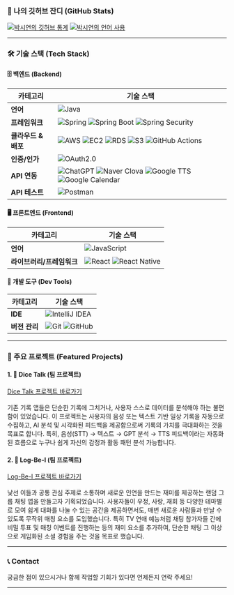 

### 🌱 나의 깃허브 잔디 (GitHub Stats)

[![박시연의 깃허브 통계](https://github-readme-stats.vercel.app/api?username=6feetlife&show_icons=true&theme=transparent&hide_title=true&hide=stars)](https://github.com/6feetlife)
[![박시연의 언어 사용](https://github-readme-stats.vercel.app/api/top-langs/?username=6feetlife&layout=compact&langs_count=8&theme=transparent&hide_title=true)](https://github.com/6feetlife)

---

### 🛠️ 기술 스택 (Tech Stack)

#### 🗄️ 백엔드 (Backend)
| 카테고리 | 기술 스택 |
|---|---|
| **언어** | ![Java](https://img.shields.io/badge/Java-007396?style=flat&logo=java&logoColor=white) |
| **프레임워크** | ![Spring](https://img.shields.io/badge/Spring-6DB33F?style=flat&logo=spring&logoColor=white) ![Spring Boot](https://img.shields.io/badge/SpringBoot-6DB33F?style=flat&logo=spring%20boot&logoColor=white) ![Spring Security](https://img.shields.io/badge/SpringSecurity-6DB33F?style=flat&logo=springsecurity&logoColor=white) |
| **클라우드 & 배포** | ![AWS](https://img.shields.io/badge/AWS-232F3E?style=flat&logo=amazon-aws&logoColor=white) ![EC2](https://img.shields.io/badge/EC2-FF9900?style=flat&logo=amazon-ec2&logoColor=white) ![RDS](https://img.shields.io/badge/RDS-527FFF?style=flat&logo=amazon-rds&logoColor=white) ![S3](https://img.shields.io/badge/S3-569A31?style=flat&logo=amazon-s3&logoColor=white) ![GitHub Actions](https://img.shields.io/badge/GitHub_Actions-267BFF?style=flat&logo=github-actions&logoColor=white) |
| **인증/인가** | ![OAuth2.0](https://img.shields.io/badge/OAuth2.0-F7F7F7?style=flat&logo=oauth&logoColor=black) |
| **API 연동** | ![ChatGPT](https://img.shields.io/badge/ChatGPT-74AA9C?style=flat&logo=openai&logoColor=white) ![Naver Clova](https://img.shields.io/badge/NaverClova-03C75A?style=flat&logo=naver&logoColor=white) ![Google TTS](https://img.shields.io/badge/GoogleTTS-4285F4?style=flat&logo=google&logoColor=white) ![Google Calendar](https://img.shields.io/badge/GoogleCalendar-4285F4?style=flat&logo=google-calendar&logoColor=white) |
| **API 테스트** | ![Postman](https://img.shields.io/badge/Postman-FF6C37?style=flat&logo=postman&logoColor=white) |

#### 🖥️ 프론트엔드 (Frontend)
| 카테고리 | 기술 스택 |
|---|---|
| **언어** | ![JavaScript](https://img.shields.io/badge/JavaScript-F7DF1E?style=flat&logo=javascript&logoColor=black) |
| **라이브러리/프레임워크** | ![React](https://img.shields.io/badge/React-61DAFB?style=flat&logo=react&logoColor=black) ![React Native](https://img.shields.io/badge/ReactNative-61DAFB?style=flat&logo=react&logoColor=black) |

#### 🧰 개발 도구 (Dev Tools)
| 카테고리 | 기술 스택 |
|---|---|
| **IDE** | ![IntelliJ IDEA](https://img.shields.io/badge/IntelliJIDEA-000000?style=flat&logo=intellij-idea&logoColor=white) |
| **버전 관리** | ![Git](https://img.shields.io/badge/Git-F05032?style=flat&logo=git&logoColor=white) ![GitHub](https://img.shields.io/badge/GitHub-181717?style=flat&logo=github&logoColor=white) |

---

### 🌟 주요 프로젝트 (Featured Projects)

#### 1. 🎲 Dice Talk (팀 프로젝트)
[Dice Talk 프로젝트 바로가기](https://github.com/dice-talk)
<br/> <br/>
기존 기록 앱들은 단순한 기록에 그치거나, 사용자 스스로 
데이터를 분석해야 하는 불편함이 있었습니다.
이 프로젝트는 사용자의 음성 또는 텍스트 기반 일상 기록을 
자동으로 수집하고, AI 분석 및 시각화된 피드백을 제공함으로써 
기록의 가치를 극대화하는 것을 목표로 합니다. 
특히, 음성(STT) → 텍스트 → GPT 분석 → TTS 피드백이라는 자동화된 흐름으로 누구나 쉽게 자신의 감정과 활동 패턴 분석 가능합니다.

#### 2. 📝 Log-Be-I (팀 프로젝트)
[Log-Be-I 프로젝트 바로가기](https://github.com/Log-Be-I)
<br/> <br/>
낯선 이들과 공통 관심 주제로 소통하며 새로운 인연을 만드는 
재미를 제공하는 랜덤 그룹 채팅 앱을 만들고자 기획되었습니다.
사용자들이 우정, 사랑, 재회 등 다양한 테마별로 모여 쉽게 대화를 나눌 수 있는 공간을 제공하면서도, 매번 새로운 사람들과 만날 수 있도록 무작위 매칭 요소를 도입했습니다. 특히 TV 연애 예능처럼 채팅 참가자들 간에 비밀 투표 및 매칭 이벤트를 진행하는 등의 재미 요소를 추가하여, 단순한 채팅 그 이상으로 게임화된 소셜 경험을 주는 것을 목표로 했습니다.
<br/>

---

### 📞 Contact

궁금한 점이 있으시거나 함께 작업할 기회가 있다면 언제든지 연락 주세요!

---